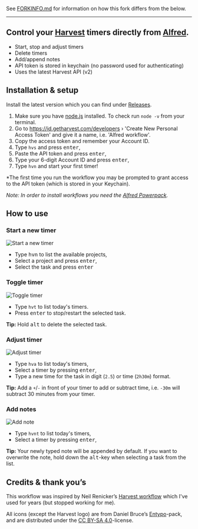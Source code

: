 See [FORKINFO.md](FORKINFO.md) for information on how this fork differs from the below.

---

## Control your [Harvest](https://www.getharvest.com/) timers directly from [Alfred](https://www.alfredapp.com/).

- Start, stop and adjust timers
- Delete timers
- Add/append notes
- API token is stored in keychain (no password used for authenticating)
- Uses the latest Harvest API (v2)

## Installation & setup

Install the latest version which you can find under [Releases](https://github.com/andrejilderda/alfred-harvest-v2/releases).

1. Make sure you have [node.js](https://nodejs.org/en/) installed. To check run `node -v` from your terminal.
2. Go to https://id.getharvest.com/developers › 'Create New Personal Access Token' and give it a name, i.e. 'Alfred workflow'.
3. Copy the access token and remember your Account ID.
4. Type `hvs` and press <kbd>enter</kbd>,
5. Paste the API token and press <kbd>enter</kbd>,
6. Type your 6-digit Account ID and press <kbd>enter</kbd>,
7. Type `hvn` and start your first timer!

\*The first time you run the workflow you may be prompted to grant access to the API token (which is stored in your Keychain).

_Note: In order to install workflows you need the [Alfred Powerpack](https://www.alfredapp.com/powerpack/)._

## How to use

### Start a new timer

![Start a new timer](https://user-images.githubusercontent.com/487182/68616415-48858600-04c5-11ea-921c-38d3b8d0217b.gif)

- Type <kbd>hvn</kbd> to list the available projects,
- Select a project and press <kbd>enter</kbd>,
- Select the task and press <kbd>enter</kbd>

### Toggle timer

![Toggle timer](https://user-images.githubusercontent.com/487182/68616434-4f13fd80-04c5-11ea-8379-77b7ba7919e0.gif)

- Type `hvt` to list today's timers.
- Press <kbd>enter</kbd> to stop/restart the selected task.

**Tip:** Hold <kbd>alt</kbd> to delete the selected task.

### Adjust timer

![Adjust timer](https://user-images.githubusercontent.com/487182/68617779-3bb66180-04c8-11ea-8ea8-2b35ebe934ad.gif)

- Type `hva` to list today's timers,
- Select a timer by pressing <kbd>enter</kbd>,
- Type a new time for the task in digit (`2.5`) or time (`2h30m`) format.

**Tip:** Add a `+`/`-` in front of your timer to add or subtract time, i.e. `-30m` will subtract 30 minutes from your timer.

### Add notes

![Add note](https://user-images.githubusercontent.com/487182/68617778-3bb66180-04c8-11ea-9951-ee7d23e10fdc.gif)

- Type `hvnt` to list today's timers,
- Select a timer by pressing <kbd>enter</kbd>,

**Tip:** Your newly typed note will be appended by default. If you want to overwrite the note, hold down the <kbd>alt</kbd>-key when selecting a task from the list.

## Credits & thank you’s

This workflow was inspired by Neil Renicker’s [Harvest workflow](https://github.com/tinystride/alfred-harvest) which I've used for years (but stopped working for me).

All icons (except the Harvest logo) are from Daniel Bruce’s [Entypo](http://www.entypo.com/)-pack, and are distributed under the [CC BY-SA 4.0](https://creativecommons.org/licenses/by-sa/4.0/)-license.

